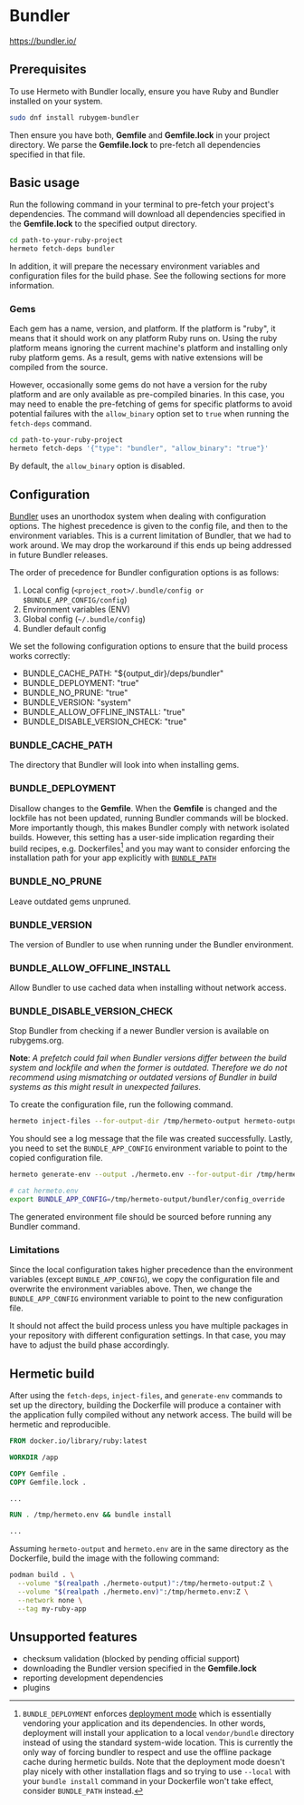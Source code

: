 # Bundler

<https://bundler.io/>

## Prerequisites

To use Hermeto with Bundler locally, ensure you have Ruby and Bundler installed
on your system.

```bash
sudo dnf install rubygem-bundler
```

Then ensure you have both, **Gemfile** and **Gemfile.lock** in your project
directory. We parse the **Gemfile.lock** to pre-fetch all dependencies
specified in that file.

## Basic usage

Run the following command in your terminal to pre-fetch your project's
dependencies. The command will download all dependencies specified in the
**Gemfile.lock** to the specified output directory.

```bash
cd path-to-your-ruby-project
hermeto fetch-deps bundler
```

In addition, it will prepare the necessary environment variables and
configuration files for the build phase. See the following sections for more
information.

### Gems

Each gem has a name, version, and platform. If the platform is "ruby", it means
that it should work on any platform Ruby runs on. Using the ruby platform means
ignoring the current machine's platform and installing only ruby platform gems.
As a result, gems with native extensions will be compiled from the source.

However, occasionally some gems do not have a version for the ruby platform and
are only available as pre-compiled binaries. In this case, you may need to enable
the pre-fetching of gems for specific platforms to avoid potential failures with
the `allow_binary` option set to `true` when running the `fetch-deps` command.

```bash
cd path-to-your-ruby-project
hermeto fetch-deps '{"type": "bundler", "allow_binary": "true"}'
```

By default, the `allow_binary` option is disabled.

## Configuration

[Bundler](https://bundler.io/v2.5/man/bundle-config.1.html#DESCRIPTION) uses
an unorthodox system when dealing with configuration options. The highest
precedence is given to the config file, and then to the environment variables.
This is a current limitation of Bundler, that we had to work around. We may
drop the workaround if this ends up being addressed in future Bundler releases.

The order of precedence for Bundler configuration options is as follows:

1. Local config (`<project_root>/.bundle/config or $BUNDLE_APP_CONFIG/config`)
2. Environment variables (ENV)
3. Global config (`~/.bundle/config`)
4. Bundler default config

We set the following configuration options to ensure that the build process
works correctly:

- BUNDLE_CACHE_PATH: "${output_dir}/deps/bundler"
- BUNDLE_DEPLOYMENT: "true"
- BUNDLE_NO_PRUNE: "true"
- BUNDLE_VERSION: "system"
- BUNDLE_ALLOW_OFFLINE_INSTALL: "true"
- BUNDLE_DISABLE_VERSION_CHECK: "true"


### BUNDLE_CACHE_PATH

The directory that Bundler will look into when installing gems.

### BUNDLE_DEPLOYMENT

Disallow changes to the **Gemfile**. When the **Gemfile** is changed
and the lockfile has not been updated, running Bundler commands will be blocked. More importantly
though, this makes Bundler comply with network isolated builds. However, this setting has a
user-side implication regarding their build recipes, e.g. Dockerfiles[^why-implication] and you may
want to consider enforcing the installation path for your app explicitly with
[`BUNDLE_PATH`](https://bundler.io/v2.5/man/bundle-config.1.html#LIST-OF-AVAILABLE-KEYS)

[^why-implication]: `BUNDLE_DEPLOYMENT` enforces
[deployment mode](https://www.bundler.cn/man/bundle-install.1.html#DEPLOYMENT-MODE) which is
essentially vendoring your application and its dependencies. In other words, deployment will
install your application to a local `vendor/bundle` directory instead of using the standard
system-wide location. This is currently the only way of forcing bundler to respect and use the
offline package cache during hermetic builds. Note that the deployment mode doesn't play nicely
with other installation flags and so trying to use `--local` with your `bundle install` command in
your Dockerfile won't take effect, consider `BUNDLE_PATH` instead.

### BUNDLE_NO_PRUNE

Leave outdated gems unpruned.

### BUNDLE_VERSION

The version of Bundler to use when running under the Bundler environment.

### BUNDLE_ALLOW_OFFLINE_INSTALL

Allow Bundler to use cached data when installing without network access.

### BUNDLE_DISABLE_VERSION_CHECK

Stop Bundler from checking if a newer Bundler version is available on rubygems.org.

**Note**: _A prefetch could fail when Bundler versions differ between the build
system and lockfile and when the former is outdated. Therefore we do not recommend
using mismatching or outdated versions of Bundler in build systems as this might
result in unexpected failures._

To create the configuration file, run the following command.

```bash
hermeto inject-files --for-output-dir /tmp/hermeto-output hermeto-output
```

You should see a log message that the file was created successfully.
Lastly, you need to set the `BUNDLE_APP_CONFIG` environment variable to point
to the copied configuration file.

```bash
hermeto generate-env --output ./hermeto.env --for-output-dir /tmp/hermeto-output ./hermeto-output
```

```bash
# cat hermeto.env
export BUNDLE_APP_CONFIG=/tmp/hermeto-output/bundler/config_override
```

The generated environment file should be sourced before running any Bundler command.

### Limitations

Since the local configuration takes higher precedence than the environment
variables (except `BUNDLE_APP_CONFIG`), we copy the configuration file and
overwrite the environment variables above. Then, we change the
`BUNDLE_APP_CONFIG` environment variable to point to the new configuration file.

It should not affect the build process unless you have multiple packages in
your repository with different configuration settings. In that case, you may
have to adjust the build phase accordingly.

## Hermetic build

After using the `fetch-deps`, `inject-files`, and `generate-env` commands
to set up the directory, building the Dockerfile will produce a container with
the application fully compiled without any network access. The build will be
hermetic and reproducible.

```Dockerfile
FROM docker.io/library/ruby:latest

WORKDIR /app

COPY Gemfile .
COPY Gemfile.lock .

...

RUN . /tmp/hermeto.env && bundle install

...
```

Assuming `hermeto-output` and `hermeto.env` are in the same directory as the
Dockerfile, build the image with the following command:

```bash
podman build . \
  --volume "$(realpath ./hermeto-output)":/tmp/hermeto-output:Z \
  --volume "$(realpath ./hermeto.env)":/tmp/hermeto.env:Z \
  --network none \
  --tag my-ruby-app
```

## Unsupported features

- checksum validation (blocked by pending official support)
- downloading the Bundler version specified in the **Gemfile.lock**
- reporting development dependencies
- plugins
